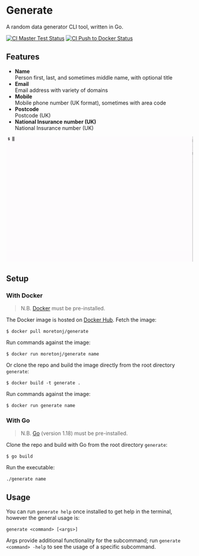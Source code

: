 # Generate

A random data generator CLI tool, written in Go.

[![CI Master Test Status](https://github.com/jamesmoreton/generate/actions/workflows/ci-master-test.yml/badge.svg)](https://github.com/jamesmoreton/generate/actions/workflows/ci-master-test.yml)
[![CI Push to Docker Status](https://github.com/jamesmoreton/generate/actions/workflows/ci-docker.yml/badge.svg)](https://github.com/jamesmoreton/generate/actions/workflows/ci-docker.yml)

## Features

- **Name**  
  Person first, last, and sometimes middle name, with optional title
- **Email**  
  Email address with variety of domains
- **Mobile**  
  Mobile phone number (UK format), sometimes with area code
- **Postcode**  
  Postcode (UK)
- **National Insurance number (UK)**  
  National Insurance number (UK)

![Generate GIF][generate]

[generate]: resources/generate.gif "Generate GIF"

## Setup

### With Docker

> N.B. [Docker](https://docs.docker.com/get-docker/) must be pre-installed.

The Docker image is hosted on [Docker Hub](https://hub.docker.com/r/moretonj/generate). Fetch the image:

```shell
$ docker pull moretonj/generate
```

Run commands against the image:

```shell
$ docker run moretonj/generate name
```

Or clone the repo and build the image directly from the root directory `generate`:

```shell
$ docker build -t generate .
```

Run commands against the image:

```shell
$ docker run generate name
```

### With Go

> N.B. [Go](https://go.dev/dl/) (version 1.18) must be pre-installed.

Clone the repo and build with Go from the root directory `generate`:

```shell
$ go build
```

Run the executable:

```shell
./generate name
```

## Usage

You can run `generate help` once installed to get help in the terminal, however the general usage is:

```shell
generate <command> [<args>]
```

Args provide additional functionality for the subcommand; run `generate <command> -help` to see the usage of a specific subcommand.
